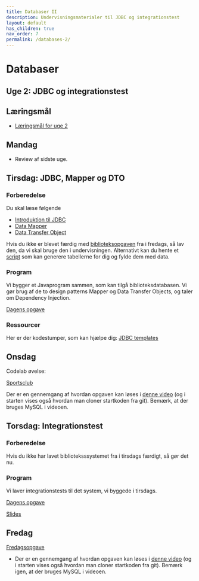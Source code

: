 ```yaml
---
title: Databaser II
description: Undervisningsmaterialer til JDBC og integrationstest
layout: default
has_children: true
nav_order: 7
permalink: /databases-2/
---
```



# Databaser 

## Uge 2: JDBC og integrationstest

## Læringsmål
- [Læringsmål for uge 2](./laeringsmaal.md#uge-2-java-jdbc-og-integrationstest)

## Mandag
- Review af sidste uge. 

## Tirsdag: JDBC, Mapper og DTO

### Forberedelse
Du skal læse følgende
- [Introduktion til JDBC](https://www.geeksforgeeks.org/introduction-to-jdbc/)
- [Data Mapper](https://martinfowler.com/eaaCatalog/dataMapper.html)
- [Data Transfer Object](https://martinfowler.com/eaaCatalog/dataTransferObject.html)

Hvis du ikke er blevet færdig med [biblioteksopgaven](../databases_1/exercises/exercise_bibliotek.md) fra i fredags, så lav den, da vi skal bruge den i undervisningen. Alternativt kan du hente et [script](../databases_1/exercises/solutions_bibliotek_create_db.sql) som kan generere tabellerne for dig og fylde dem med data. 

### Program

Vi bygger et Javaprogram sammen, som kan tilgå biblioteksdatabasen. Vi gør brug af de to design patterns Mapper og Data Transfer Objects, og taler om Dependency Injection.

[Dagens opgave](./exercises/Library.md)

### Ressourcer
Her er der kodestumper, som kan hjælpe dig: [JDBC templates](../toolbox/database/jdbc_templates.md)

## Onsdag
Codelab øvelse:

[Sportsclub](https://github.com/dat2Cph/dat2-sportsclub)

Der er en gennemgang af hvordan opgaven kan løses i [denne video](https://cphbusiness.cloud.panopto.eu/Panopto/Pages/Viewer.aspx?id=1d2e2b6c-6a04-4be4-b645-ae54014e2f79) (og i starten vises også hvordan man cloner startkoden fra git). Bemærk, at der bruges MySQL i videoen.


## Torsdag: Integrationstest
### Forberedelse
Hvis du ikke har lavet biblioteksssystemet fra i tirsdags færdigt, så gør det nu. 

### Program
Vi laver integrationstests til det system, vi byggede i tirsdags. 

[Dagens opgave](./exercises/Library_integrationstest.md)

[Slides](./docs/Integrationstest.pdf)

## Fredag

[Fredagsopgave](https://github.com/dat2Cph/dat2-sportsclub/tree/integrationtest)

- Der er en gennemgang af hvordan opgaven kan løses i [denne video](https://cphbusiness.cloud.panopto.eu/Panopto/Pages/Viewer.aspx?id=940330d7-5824-4a97-9ea8-ae550008a069) (og i starten vises også hvordan man cloner startkoden fra git). Bemærk igen, at der bruges MySQL i videoen.
